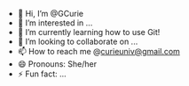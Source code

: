 - 👋 Hi, I’m @GCurie
- 👀 I’m interested in ...
- 🌱 I’m currently learning how to use Git!
- 💞️ I’m looking to collaborate on ...
- 📫 How to reach me @curieuniv@gmail.com
- 😄 Pronouns: She/her
- ⚡ Fun fact: ...

<!---
GCurie/GCurie is a ✨ special ✨ repository because its `README.md` (this file) appears on your GitHub profile.
You can click the Preview link to take a look at your changes.
--->
